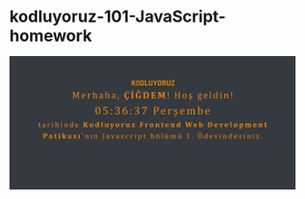 # kodluyoruz-101-JavaScript-homework
![Javascript homework](https://raw.githubusercontent.com/cigdemtiraki/kodluyoruz-101-JavaScript-homework/main/clock-app/img/app-screenshot.png)
